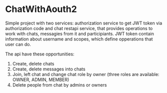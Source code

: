# ChatWithAouth2
Simple project with two services: authorization service to get JWT token via authorization code and chat restapi service, that provides operations to work with chats, messagies from it and participiants. JWT token contain information about username and scopes, which define opperations that user can do.

The api have these opportunities:
  1. Create, delete chats
  2. Create, delete messages into chats
  3. Join, left chat and change chat role by owner (three roles are available: OWNER, ADMIN, MEMBER)
  4. Delete people from chat by admins or owners
